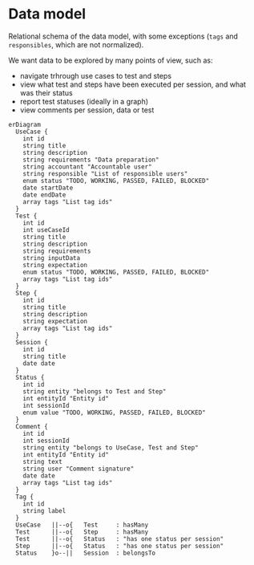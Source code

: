 # Data model

Relational schema of the data model, with some exceptions (`tags` and `responsibles`, which are not normalized).

We want data to be explored by many points of view, such as:

- navigate trhrough use cases to test and steps
- view what test and steps have been executed per session, and what was their status
- report test statuses (ideally in a graph)
- view comments per session, data or test

```mermaid
erDiagram  
  UseCase {
    int id
    string title
    string description
    string requirements "Data preparation"
    string accountant "Accountable user"
    string responsible "List of responsible users"
    enum status "TODO, WORKING, PASSED, FAILED, BLOCKED"
    date startDate
    date endDate
    array tags "List tag ids"
  }
  Test {
    int id
    int useCaseId
    string title
    string description
    string requirements
    string inputData
    string expectation
    enum status "TODO, WORKING, PASSED, FAILED, BLOCKED"
    array tags "List tag ids"
  }
  Step {
    int id
    string title
    string description
    string expectation
    array tags "List tag ids"
  }
  Session {
    int id
    string title
    date date
  }
  Status {
    int id
    string entity "belongs to Test and Step"
    int entityId "Entity id"
    int sessionId
    enum value "TODO, WORKING, PASSED, FAILED, BLOCKED"
  }
  Comment {
    int id
    int sessionId
    string entity "belongs to UseCase, Test and Step"
    int entityId "Entity id"
    string text
    string user "Comment signature"
    date date
    array tags "List tag ids"
  }
  Tag {
    int id
    string label
  }
  UseCase   ||--o{   Test     : hasMany
  Test      ||--o{   Step     : hasMany
  Test      ||--o{   Status   : "has one status per session" 
  Step      ||--o{   Status   : "has one status per session"
  Status    }o--||   Session  : belongsTo
```